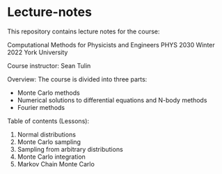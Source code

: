 # Lecture-notes

This repository contains lecture notes for the course:

Computational Methods for Physicists and Engineers 
PHYS 2030
Winter 2022
York University

Course instructor: Sean Tulin

Overview: The course is divided into three parts:
- Monte Carlo methods
- Numerical solutions to differential equations and N-body methods
- Fourier methods

Table of contents (Lessons):
1. Normal distributions
2. Monte Carlo sampling
3. Sampling from arbitrary distributions
4. Monte Carlo integration
5. Markov Chain Monte Carlo
